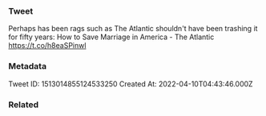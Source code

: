### Tweet
Perhaps has been rags such as The Atlantic shouldn't have been trashing it for fifty years: How to Save Marriage in America - The Atlantic https://t.co/h8eaSPinwl

### Metadata
Tweet ID: 1513014855124533250
Created At: 2022-04-10T04:43:46.000Z

### Related

